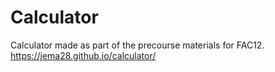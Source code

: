 # Calculator

Calculator made as part of the precourse materials for FAC12.
https://jema28.github.io/calculator/
